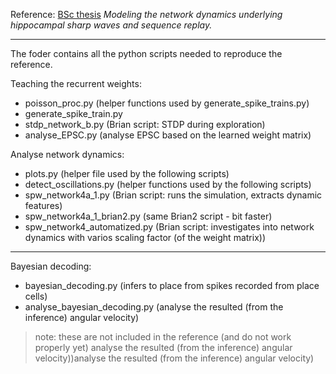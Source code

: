 Reference: [BSc thesis](https://drive.google.com/file/d/0B089tpx89mdXZk55dm0xZm5adUE/view) *Modeling the network dynamics underlying hippocampal sharp waves and sequence replay.*

------------------------------------------------------

The foder contains all the python scripts needed to reproduce the reference.

Teaching the recurrent weights:

* poisson_proc.py (helper functions used by generate_spike_trains.py)
* generate_spike_train.py
* stdp_network_b.py (Brian script: STDP during exploration)
* analyse_EPSC.py (analyse EPSC based on the learned weight matrix)

Analyse network dynamics:

* plots.py (helper file used by the following scripts)
* detect_oscillations.py (helper functions used by the following scripts)
* spw_network4a_1.py (Brian script: runs the simulation, extracts dynamic features)
* spw_network4a_1_brian2.py (same Brian2 script - bit faster)
* spw_network4_automatized.py (Brian script: investigates into network dynamics with varios scaling factor (of the weight matrix))

------------------------------------------------------

Bayesian decoding:

* bayesian_decoding.py (infers to place from spikes recorded from place cells)
* analyse_bayesian_decoding.py (analyse the resulted (from the inference) angular velocity)

> note: these are not included in the reference (and do not work properly yet) analyse the resulted (from the inference) angular velocity))analyse the resulted (from the inference) angular velocity)
